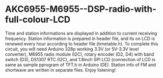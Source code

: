 AKC6955-M6955--DSP-radio-with-full-colour-LCD
=============================================

Time and station informations are displayed in addition to current receiving frequency. Station information is prepared in header file, and its on LCD is renewed every hour according to header file (timetable.h). To complete this circuit, you will need Arduino 328p working 3.3V (or 5V-3.3V level converter), M6955 radio module (I2C), rotary encoder (D2, D4) with band switch (D3), DS1307 RTC (I2C), and 1.8inch SPI LCD (connection of LCD is same as sample pprogram of TFT.h in Arduino IDE). Station info of FM and shortwave are written in separate files. Enjoy listening!
